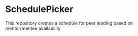 # SchedulePicker
This repository creates a schedule for peer leading based on mentor/mentee availability
